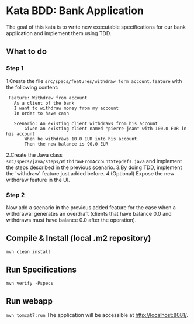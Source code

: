 # Kata BDD: Bank Application
The goal of this kata is to write new executable specifications for our bank application and implement them using TDD.

## What to do
### Step 1
1.Create the file `src/specs/features/withdraw_form_account.feature` with the following content:
```gherkin
 Feature: Withdraw from account
   As a client of the bank
   I want to withdraw money from my account
   In order to have cash
 
   Scenario: An existing client withdraws from his account
       Given an existing client named "pierre-jean" with 100.0 EUR in his account
       When he withdraws 10.0 EUR into his account
       Then the new balance is 90.0 EUR
```
2.Create the Java class `src/specs/java/steps/WithdrawFromAccountStepdefs.java` and implement the steps described in the previous scenario.
3.By doing TDD, implement the 'withdraw' feature just added before.
4.(Optional) Expose the new withdraw feature in the UI.

### Step 2
Now add a scenario in the previous added feature for the case when a withdrawal generates an overdraft (clients that have balance 0.0 and withdraws must have balance 0.0 after the operation).

## Compile & Install (local .m2 repository)
`mvn clean install`

## Run Specifications
`mvn verify -Pspecs`

## Run webapp
`mvn tomcat7:run`
The application will be accessible at [http://localhost:8081/](http://localhost:8081/).
